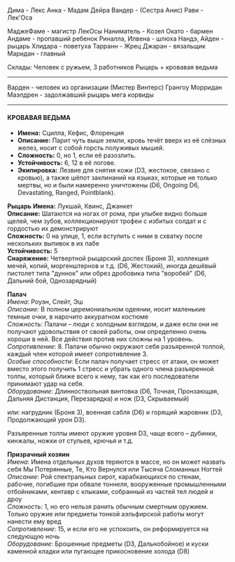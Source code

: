 Дима - Лекс
Анка - Мадам Дейра
Вандер - (Сестра Анис)
Рави - Лек'Оса

МаджеФаме - магистр ЛекОсы
Наниматель - Козел
Окато - бармен
Андаме - пропавший ребенок 
Риналла, Илвена - шлюха
Нандэ, Айден - рыцарь
Хлидара - поветуха
Тарранн - Жрец
Джаран - вязальщик 
Маридан - главный

Склады: Человек с ружьем, 3 работников
Рыцарь + кровавая ведьма

---
Варден - человек из организации (Мистер Винтерс) Грангоу Морридан
Маэлдрен - задолжавший рыцарь
мега корвиды

---
#### КРОВАВАЯ ВЕДЬМА
- **Имена:** Сцилла, Кефис, Флоренция
- **Описание:** Парит чуть выше земли, кровь течёт вверх из её слёзных желез, носит с собой горсть полуживых мышей.
- **Сложность:** 0, но 1, если её разозлить.
- **Устойчивость:** 6, 12 в её логове.
- **Экипировка:** Лезвие для снятия кожи (D3, жестокое, связано с кровью), а также шёпот заклинаний на языках, которые не только мертвы, но и были намеренно уничтожены (D6, Ongoing D6, Devastating, Ranged, Pointblank).

**Рыцарь**
**Имена:** Лукшай, Квинс, Джанкет  
**Описание:** Шатаются на ногах от рома, при улыбке видно больше щелей, чем зубов, коллекционируют трофеи с избитых солдат и с гордостью их демонстрируют  
**Сложность:** 0 на улице, 1, если вступить с ними в схватку после нескольких выпивок в их пабе  
**Устойчивость:** 5  
**Снаряжение:** Четвертной рыцарский доспех (Броня 3), коллекция мечей, копий, моргенштернов и т.д. (D6, Жестокий), иногда дешёвый пистолет типа "дуннок" или обрез дробовика типа "воробей" (D6, Дальний бой, Однозарядный)

**Палач**  
*Имена*: Роуэн, Слейт, Эш  
*Описание*: В полном церемониальном одеянии, носит маленькие темные очки, в нарочито аккуратном костюме  
*Сложность*: Палачи – люди с холодным взглядом, и даже если они не получают удовольствия от своей работы, они определенно очень хороши в ней. Все действия против них сложны на 1 уровень.  
*Сопротивление*: 8. Палачи обычно окружают себя разъяренной толпой, каждый член которой имеет сопротивление 3.  
*Особые способности*: Если палач получает стресс от атаки, он может вместо этого получить 1 стресс и убрать одного члена разъяренной толпы, который ближе всего к нему, так как его последователи принимают удар на себя.  
*Оборудование*: Длинноствольная винтовка (D6, Точная, Пронзающая, Дальняя Дистанция, Перезарядка) и нож (D3, Скрываемый)

или: нагрудник (Броня 3), военная сабля (D6) и горящий жаровник (D3, Продолжающий урон D3). 

Разъяренные толпы имеют оружие уровня D3, чаще всего – дубинки, кинжалы, ножки от стульев, крючья и т.д.





**Призрачный хозяин**  
*Имена*: Имена отдельных духов теряются в массе, но он может назвать себя Мы Потерянные, Те, Кто Вернулся или Тысяча Сломанных Ногтей  
*Описание*: Рой спектральных сирот, карабкающихся по стенам, рабочие, погибшие при обвале тоннеля, вооруженные промышленными отбойниками, кентавр с клыками, собранный из частей тел людей и дроу  
*Сложность*: 1, но его нельзя ранить обычным смертным оружием. Только оружие или предметы тонкой аэльфирской работы могут нанести ему вред  
*Сопротивление*: 15, и если его не успокоить, он реформируется на следующую ночь  
*Оборудование*: Брошенные предметы (D3, Дальнобойное) и куски каменной кладки или пугающее прикосновение холода (D8)

